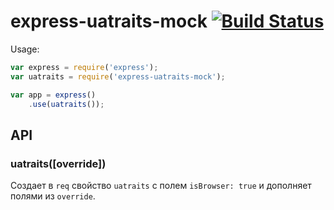 # express-uatraits-mock [![Build Status](http://drone.haze.yandex.net/api/badge/github.yandex-team.ru/project-stub/express-uatraits-mock/status.svg?branch=master)](http://drone.haze.yandex.net/github.yandex-team.ru/project-stub/express-uatraits-mock)

Usage:

```js
var express = require('express');
var uatraits = require('express-uatraits-mock');

var app = express()
    .use(uatraits());
```

## API

### uatraits([override])

Создает в `req` свойство `uatraits` с полем `isBrowser: true` и дополняет полями из `override`.
